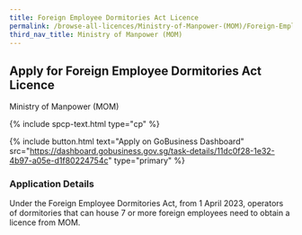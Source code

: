 ```yaml
---
title: Foreign Employee Dormitories Act Licence 
permalink: /browse-all-licences/Ministry-of-Manpower-(MOM)/Foreign-Employee-Dormitories-Act-Licence-
third_nav_title: Ministry of Manpower (MOM)
---
```


## Apply for Foreign Employee Dormitories Act Licence

Ministry of Manpower (MOM)

{% include spcp-text.html type="cp" %}

{% include button.html text="Apply on GoBusiness Dashboard" src="https://dashboard.gobusiness.gov.sg/task-details/11dc0f28-1e32-4b97-a05e-d1f80224754c" type="primary" %}

<H3>Application Details</H3>

<p>Under the Foreign Employee Dormitories Act, from 1 April 2023, operators of dormitories that can house 7 or more foreign employees need to obtain a licence from MOM.</p>

